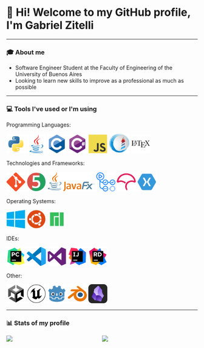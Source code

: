 # 👋 Hi! Welcome to my GitHub profile, I'm Gabriel Zitelli

---
### 🎓 About me
- Software Engineer Student at the Faculty of Engineering of the University of Buenos Aires
- Looking to learn new skills to improve as a professional as much as possible

---
### 💻 Tools I've used or I'm using
Programming Languages:
<div >
	<img width="50" src="./images/Python.svg" alt="Python" title="Python"/>
	<img width="50" src="./images/Java.svg" alt="Java" title="Java"/>
	<img width="50" src="./images/C.svg" alt="C" title="C"/>
	<img width="50" src="./images/C Sharp.svg" alt="C#" title="C#"/>
	<img width="50" src="./images/JavaScript.svg" alt="JavaScript" title="JavaScript"/>
	<img width="55" src="./images/Pharo Smalltalk.png" alt="Pharo Smalltalk" title="Pharo Smalltalk"/>
	<img width="50" src="./images/LaTeX.svg" alt="LaTeX" title="LaTeX"/>
</div>

Technologies and Frameworks:
<div >
	<img width="50" src="./images/Git.svg" alt="Git" title="Git"/>
	<img width="50" src="./images/JUnit.svg" alt="JUnit" title="JUnit"/>
	<img width="125" src="./images/JavaFX.png" alt="JavaFX" title="JavaFX"/>
	<img width="50" src="./images/GitHub Actions.svg" alt="GitHub Actions" title="GitHub Actions"/>
 	<img width="50" src="./images/Codecov.svg" alt="Codecov" title="Codecov"/>
	<img width="50" src="./images/Xamarin.svg" alt="Xamarin" title="Xamarin"/>
</div>

Operating Systems:
<div >
	<img width="50" src="./images/Windows.svg" alt="Windows" title="Windows"/>
	<img width="50" src="./images/Ubuntu.svg" alt="Ubuntu" title="Ubuntu"/>
	<img width="50" src="./images/Manjaro.png" alt="Manjaro" title="Manjaro"/>
</div>

IDEs:
<div >
	<img width="50" src="./images/PyCharm.svg" alt="PyCharm" title="PyCharm"/>
	<img width="50" src="./images/Visual Studio Code.svg" alt="Visual Studio Code" title="Visual Studio Code"/>
	<img width="50" src="./images/Visual Studio.svg" alt="Visual Studio" title="Visual Studio"/>
 	<img width="50" src="./images/IntelliJ IDEA.svg" alt="IntelliJ" title="IntelliJ"/>
	<img width="50" src="./images/Rider.svg" alt="Rider" title="Rider"/>
</div>

Other:
<div >
	<img width="50" src="./images/Unity.svg" alt="Unity" title="Unity"/>
	<img width="50" src="./images/Unreal Engine.svg" alt="Unreal Engine" title="Unreal Engine"/>
	<img width="50" src="./images/Godot Engine.svg" alt="Godot Engine" title="Godot Engine"/>
	<img width="50" src="./images/Blender.svg" alt="Blender" title="Blender"/>
	<img width="50" src="./images/Obsidian.svg" alt="Obsidian" title="Obsidian"/>
</div>

---
### 📊 Stats of my profile

<img align="left" width="50%" src="https://github-readme-stats-gabriel-zitellis-projects.vercel.app/api?username=gabrielzitelli&show_icons=true&theme=radical" />

<img align="left" width="40%" src="https://github-readme-stats.vercel.app/api/top-langs/?username=gabrielzitelli&layout=compact" />
